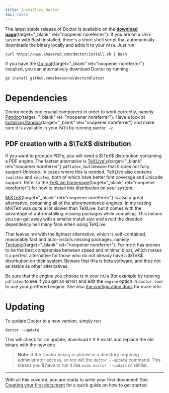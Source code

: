 ```yaml
---
title: Installing Doctor
toc: false
---
```


The latest stable release of Doctor is available on the [**download page**](https://dl.equinox.io/kmaasrud/doctor/stable){target="_blank" rel="noopener noreferrer"}. If you are on a Unix system with Bash installed, there's a short shell script that automatically downloads the binary locally and adds it to your `PATH`. Just run

```shell
curl https://www.kmaasrud.com/doctor/install.sh | bash
```

If you have the [Go tool](https://golang.org/doc/install){target="_blank" rel="noopener noreferrer"} installed, you can alternatively download Doctor by running:

```shell
go install github.com/kmaasrud/doctor@latest
```

# Dependencies

Doctor needs one crucial component in order to work correctly, namely [Pandoc](https://pandoc.org/){target="_blank" rel="noopener noreferrer"}. Have a look at [Installing Pandoc](https://pandoc.org/installing.html){target="_blank" rel="noopener noreferrer"} and make sure it is available in your `PATH` by running `pandoc -v`.


## PDF creation with a $\TeX$ distribution

If you want to produce PDFs, you will need a $\TeX$ distribution containing a PDF engine. The fastest alternative is [TeXLive's](https://tug.org/texlive/){target="_blank" rel="noopener noreferrer"} `pdflatex`, but beware that it does not fully support Unicode. In cases where this is needed, TeXLive also contains `lualatex` and `xelatex`, both of which have better font coverage and Unicode support. Refer to the [TeXLive homepage](https://tug.org/texlive/){target="_blank" rel="noopener noreferrer"} for how to install this distribution on your system.

[MiKTeX](https://miktex.org/){target="_blank" rel="noopener noreferrer"} is also a great alternative, containing all of the aforementioned engines. In my testing MiKTeX was quite a lot slower than TeXLive, but it comes with the advantage of auto-installing missing packages while compiling. This means you can get away with a smaller install size and avoid the dreaded dependency hell many face when using TeXLive.

That leaves me with the lightest alternative, which is self-contained, reasonably fast and auto-installs missing packages, namely [Tectonic](https://tectonic-typesetting.github.io/){target="_blank" rel="noopener noreferrer"}. For me it has proven to be the best compromise between speed and minimal bloat, which makes it a perfect alternative for those who do not already have a $\TeX$ distribution on their system. Beware that this is beta software, and thus not as stable as other alternatives.

Be sure that the engine you choose is in your `PATH` (for example by running `pdflatex` to see if you get an error) and edit the `engine` option in `doctor.toml` to use your preffered engine. See also [the configuration docs](config#build) for more info.

# Updating

To update Doctor to a new version, simply run

```shell
doctor --update
```

This will check for an update, download it if it exists and replace the old binary with the new one.

> **Note**: If the Doctor binary is placed in a directory requiring administrator access, so too will the `doctor --update` command. This means you'll have to run it like `sudo doctor --update` or similar.

---

With all this covered, you are ready to write your first document! See [Creating your first document](creating-your-first-document) for a quick guide on how to get started.
